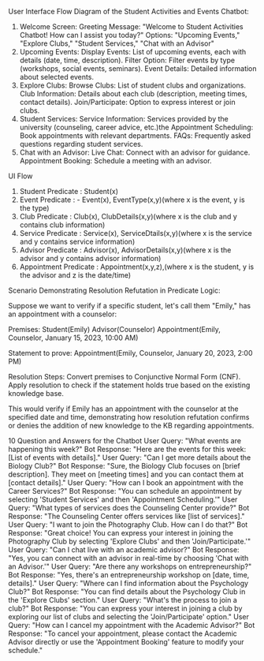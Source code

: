 User Interface Flow Diagram of the Student Activities and Events Chatbot:
1. Welcome Screen:
Greeting Message: "Welcome to Student Activities Chatbot! How can I assist you today?"
Options: "Upcoming Events," "Explore Clubs," "Student Services," "Chat with an Advisor"
2. Upcoming Events:
Display Events: List of upcoming events, each with details (date, time, description).
Filter Option: Filter events by type (workshops, social events, seminars).
Event Details: Detailed information about selected events.
3. Explore Clubs:
Browse Clubs: List of student clubs and organizations.
Club Information: Details about each club (description, meeting times, contact details).
Join/Participate: Option to express interest or join clubs.
4. Student Services:
Service Information: Services provided by the university (counseling, career advice, etc.)the 
Appointment Scheduling: Book appointments with relevant departments.
FAQs: Frequently asked questions regarding student services.
5. Chat with an Advisor:
Live Chat: Connect with an advisor for guidance.
Appointment Booking: Schedule a meeting with an advisor.

UI Flow
1. Student Predicate : Student(x)
2. Event Predicate : - Event(x), EventType(x,y)(where x is the event, y is the type)
3. Club Predicate : Club(x), ClubDetails(x,y)(where x is the club and y contains club information)
4. Service Predicate : Service(x), ServiceDtails(x,y)(where x is the service and y contains service information)
5. Advisor Predicate : Advisor(x), AdvisorDetails(x,y)(where x is the advisor and y contains advisor information)
6. Appointment Predicate : Appointment(x,y,z),(where x is the student, y is the advisor and z is the date/time)

Scenario Demonstrating Resolution Refutation in Predicate Logic:

Suppose we want to verify if a specific student, let's call them "Emily," has an appointment with a counselor:

Premises:
Student(Emily)
Advisor(Counselor)
Appointment(Emily, Counselor, January 15, 2023, 10:00 AM)

Statement to prove:
Appointment(Emily, Counselor, January 20, 2023, 2:00 PM)

Resolution Steps:
Convert premises to Conjunctive Normal Form (CNF).
Apply resolution to check if the statement holds true based on the existing knowledge base.

This would verify if Emily has an appointment with the counselor at the specified date and time, demonstrating how resolution refutation confirms or denies the addition of new knowledge to the KB regarding appointments.

10 Question and Answers for the Chatbot
User Query: "What events are happening this week?"
Bot Response: "Here are the events for this week: [List of events with details]."
User Query: "Can I get more details about the Biology Club?"
Bot Response: "Sure, the Biology Club focuses on [brief description]. They meet on [meeting times] and you can contact them at [contact details]."
User Query: "How can I book an appointment with the Career Services?"
Bot Response: "You can schedule an appointment by selecting 'Student Services' and then 'Appointment Scheduling.'"
User Query: "What types of services does the Counseling Center provide?"
Bot Response: "The Counseling Center offers services like [list of services]."
User Query: "I want to join the Photography Club. How can I do that?"
Bot Response: "Great choice! You can express your interest in joining the Photography Club by selecting 'Explore Clubs' and then 'Join/Participate.'"
User Query: "Can I chat live with an academic advisor?"
Bot Response: "Yes, you can connect with an advisor in real-time by choosing 'Chat with an Advisor.'"
User Query: "Are there any workshops on entrepreneurship?"
Bot Response: "Yes, there's an entrepreneurship workshop on [date, time, details]."
User Query: "Where can I find information about the Psychology Club?"
Bot Response: "You can find details about the Psychology Club in the 'Explore Clubs' section."
User Query: "What's the process to join a club?"
Bot Response: "You can express your interest in joining a club by exploring our list of clubs and selecting the 'Join/Participate' option."
User Query: "How can I cancel my appointment with the Academic Advisor?"
Bot Response: "To cancel your appointment, please contact the Academic Advisor directly or use the 'Appointment Booking' feature to modify your schedule."